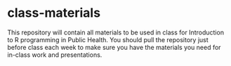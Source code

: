 # class-materials

This repository will contain all materials to be used in class for Introduction to R programming in Public Health. You should pull the repository just before class each week to make sure you have the materials you need for in-class work and presentations.
